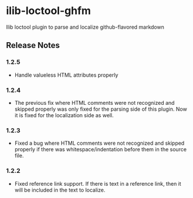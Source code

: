 # ilib-loctool-ghfm

Ilib loctool plugin to parse and localize github-flavored markdown

## Release Notes

### 1.2.5

- Handle valueless HTML attributes properly

### 1.2.4

- The previous fix where HTML comments were not recognized and skipped properly 
was only fixed for the parsing side of this plugin. Now it is fixed for the
localization side as well.

### 1.2.3

- Fixed a bug where HTML comments were not recognized and skipped properly 
if there was whitespace/indentation before them in the source file.

### 1.2.2

- Fixed reference link support. If there is text in a reference link, then it will
be included in the text to localize.

